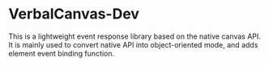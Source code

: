 # VerbalCanvas-Dev
This is a lightweight event response library based on the native canvas API. It is mainly used to convert native API into object-oriented mode, and adds element event binding function.